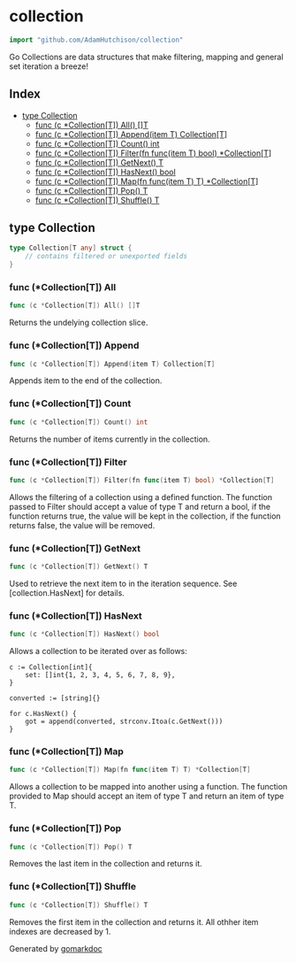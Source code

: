 <!-- Code generated by gomarkdoc. DO NOT EDIT -->

# collection

```go
import "github.com/AdamHutchison/collection"
```

Go Collections are data structures that make filtering, mapping and general set iteration a breeze\!

## Index

- [type Collection](<#type-collection>)
  - [func (c *Collection[T]) All() []T](<#func-collectiont-all>)
  - [func (c *Collection[T]) Append(item T) Collection[T]](<#func-collectiont-append>)
  - [func (c *Collection[T]) Count() int](<#func-collectiont-count>)
  - [func (c *Collection[T]) Filter(fn func(item T) bool) *Collection[T]](<#func-collectiont-filter>)
  - [func (c *Collection[T]) GetNext() T](<#func-collectiont-getnext>)
  - [func (c *Collection[T]) HasNext() bool](<#func-collectiont-hasnext>)
  - [func (c *Collection[T]) Map(fn func(item T) T) *Collection[T]](<#func-collectiont-map>)
  - [func (c *Collection[T]) Pop() T](<#func-collectiont-pop>)
  - [func (c *Collection[T]) Shuffle() T](<#func-collectiont-shuffle>)


## type Collection

```go
type Collection[T any] struct {
    // contains filtered or unexported fields
}
```

### func \(\*Collection\[T\]\) All

```go
func (c *Collection[T]) All() []T
```

Returns the undelying collection slice.

### func \(\*Collection\[T\]\) Append

```go
func (c *Collection[T]) Append(item T) Collection[T]
```

Appends item to the end of the collection.

### func \(\*Collection\[T\]\) Count

```go
func (c *Collection[T]) Count() int
```

Returns the number of items currently in the collection.

### func \(\*Collection\[T\]\) Filter

```go
func (c *Collection[T]) Filter(fn func(item T) bool) *Collection[T]
```

Allows the filtering of a collection using a defined function. The function passed to Filter should accept a value of type T and return a bool, if the function returns true, the value will be kept in the collection, if the function returns false, the value will be removed.

### func \(\*Collection\[T\]\) GetNext

```go
func (c *Collection[T]) GetNext() T
```

Used to retrieve the next item to in the iteration sequence. See \[collection.HasNext\] for details.

### func \(\*Collection\[T\]\) HasNext

```go
func (c *Collection[T]) HasNext() bool
```

Allows a collection to be iterated over as follows:

```
c := Collection[int]{
	set: []int{1, 2, 3, 4, 5, 6, 7, 8, 9},
}

converted := [string]{}

for c.HasNext() {
	got = append(converted, strconv.Itoa(c.GetNext()))
}
```

### func \(\*Collection\[T\]\) Map

```go
func (c *Collection[T]) Map(fn func(item T) T) *Collection[T]
```

Allows a collection to be mapped into another using a function. The function provided to Map should accept an item of type T and return an item of type T.

### func \(\*Collection\[T\]\) Pop

```go
func (c *Collection[T]) Pop() T
```

Removes the last item in the collection and returns it.

### func \(\*Collection\[T\]\) Shuffle

```go
func (c *Collection[T]) Shuffle() T
```

Removes the first item in the collection and returns it. All othher item indexes are decreased by 1.



Generated by [gomarkdoc](<https://github.com/princjef/gomarkdoc>)
